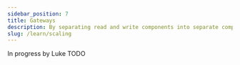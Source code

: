 ```yaml
---
sidebar_position: 7
title: Gateways
description: By separating read and write components into separate components, Bundlr is able to separately optimize each
slug: /learn/scaling
---
```


In progress by Luke TODO
